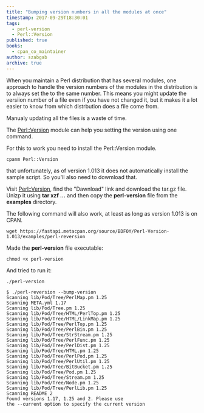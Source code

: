 ```yaml
---
title: "Bumping version numbers in all the modules at once"
timestamp: 2017-09-29T18:30:01
tags:
  - perl-version
  - Perl::Version
published: true
books:
  - cpan_co_maintainer
author: szabgab
archive: true
---
```



When you maintain a Perl distribution that has several modules, one approach to handle the version numbers of the modules
in the distribution is to always set the to the same number. This means you might update the versiion number of a file
even if you have not changed it, but it makes it a lot easier to know from which distrbution does a file come from.

Manualy updating all the files is a waste of time.

The [Perl::Version](https://metacpan.org/pod/Perl::Version) module can help you setting the version using one command.


For this to work you need to install the Perl::Version module.

```
cpanm Perl::Version
```

that unfortunately, as of version 1.013 it does not automatically install the sample script.
So you'll also need to dowmload that.

Visit [Perl::Version](https://metacpan.org/pod/Perl::Version), find the "Dawnload" link
and download the tar.gz file. Unizp it using **tar xzf ...** and then copy the **perl-version**
file from the **examples** directory.

The following command will also work, at least as long as version 1.013 is on CPAN.

```
wget https://fastapi.metacpan.org/source/BDFOY/Perl-Version-1.013/examples/perl-reversion
```

Made the **perl-version** file executable:
```
chmod +x perl-version
```

And tried to run it:

```
./perl-version
```


```
$ ./perl-reversion --bump-version
Scanning lib/Pod/Tree/PerlMap.pm 1.25
Scanning META.yml 1.17
Scanning lib/Pod/Tree.pm 1.25
Scanning lib/Pod/Tree/HTML/PerlTop.pm 1.25
Scanning lib/Pod/Tree/HTML/LinkMap.pm 1.25
Scanning lib/Pod/Tree/PerlTop.pm 1.25
Scanning lib/Pod/Tree/PerlBin.pm 1.25
Scanning lib/Pod/Tree/StrStream.pm 1.25
Scanning lib/Pod/Tree/PerlFunc.pm 1.25
Scanning lib/Pod/Tree/PerlDist.pm 1.25
Scanning lib/Pod/Tree/HTML.pm 1.25
Scanning lib/Pod/Tree/PerlPod.pm 1.25
Scanning lib/Pod/Tree/PerlUtil.pm 1.25
Scanning lib/Pod/Tree/BitBucket.pm 1.25
Scanning lib/Pod/Tree/Pod.pm 1.25
Scanning lib/Pod/Tree/Stream.pm 1.25
Scanning lib/Pod/Tree/Node.pm 1.25
Scanning lib/Pod/Tree/PerlLib.pm 1.25
Scanning README 2
Found versions 1.17, 1.25 and 2. Please use
the --current option to specify the current version
```

